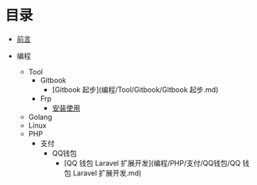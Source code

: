 # 目录

* [前言](README.md)

* 编程
  * Tool
    * Gitbook
      * [Gitbook 起步](编程/Tool/Gitbook/Gitbook 起步.md)
    * Frp
      * [安装使用](编程/Tool/Frp/安装.md)
  * Golang
  * Linux
  * PHP
    * 支付
      * QQ钱包
        * [QQ 钱包 Laravel 扩展开发](编程/PHP/支付/QQ钱包/QQ 钱包 Laravel 扩展开发.md)
